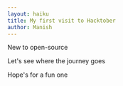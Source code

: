 ```yaml
---
layout: haiku
title: My first visit to Hacktober
author: Manish
---
```



New to open-source

Let's see where the journey goes

Hope's for a fun one
